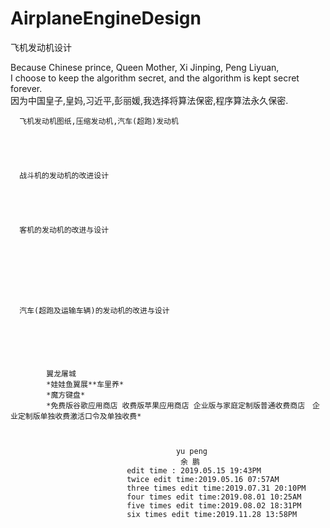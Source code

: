 # AirplaneEngineDesign
飞机发动机设计

  Because Chinese prince, Queen Mother, Xi Jinping, Peng Liyuan,                            </br>
  I choose to keep the algorithm secret, and the algorithm is kept secret forever.          </br>
  因为中国皇子,皇妈,习近平,彭丽媛,我选择将算法保密,程序算法永久保密.                              </br>





      飞机发动机图纸,压缩发动机,汽车(超跑)发动机





      战斗机的发动机的改进设计
      
      
      
      

      客机的发动机的改进与设计  








      汽车(超跑及运输车辆)的发动机的改进与设计　
            
            
     



            翼龙屠城
            *娃娃鱼翼展**车里养*
            *魔方键盘*
            *免费版谷歌应用商店 收费版苹果应用商店 企业版与家庭定制版普通收费商店　企业定制版单独收费激活口令及单独收费*



                                         yu peng
                                          余 鹏
                              edit time : 2019.05.15 19:43PM
                              twice edit time:2019.05.16 07:57AM
                              three times edit time:2019.07.31 20:10PM
                              four times edit time:2019.08.01 10:25AM
                              five times edit time:2019.08.02 18:31PM
                              six times edit time:2019.11.28 13:58PM
